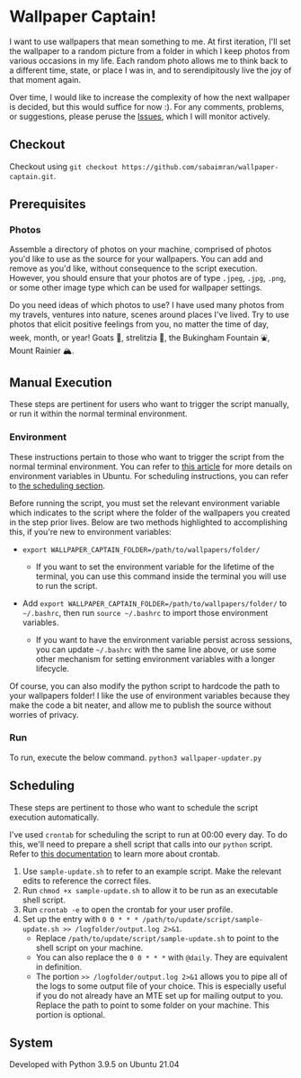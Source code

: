 # Wallpaper Captain!
I want to use wallpapers that mean something to me. At first iteration, I'll set the wallpaper to a random picture from a folder in which I keep photos from various occasions in my life. Each random photo allows me to think back to a different time, state, or place I was in, and to serendipitously live the joy of that moment again.

Over time, I would like to increase the complexity of how the next wallpaper is decided, but this would suffice for now :). For any comments, problems, or suggestions, please peruse the [Issues](https://github.com/sabaimran/wallpaper-captain/issues), which I will monitor actively.

## Checkout

Checkout using `git checkout https://github.com/sabaimran/wallpaper-captain.git`.

## Prerequisites

### Photos
Assemble a directory of photos on your machine, comprised of photos you'd like to use as the source for your wallpapers. You can add and remove as you'd like, without consequence to the script execution. However, you should ensure that your photos are of type `.jpeg`, `.jpg`, `.png`, or some other image type which can be used for wallpaper settings. 

Do you need ideas of which photos to use? I have used many photos from my travels, ventures into nature, scenes around places I've lived. Try to use photos that elicit positive feelings from you, no matter the time of day, week, month, or year! Goats 🐐️, strelitzia 🥀️, the Bukingham Fountain ⛲️, Mount Rainier 🏔️.

## Manual Execution

These steps are pertinent for users who want to trigger the script manually, or run it within the normal terminal environment.

### Environment
These instructions pertain to those who want to trigger the script from the normal terminal environment. You can refer to [this article](https://devconnected.com/set-environment-variable-bash-how-to/) for more details on environment variables in Ubuntu. For scheduling instructions, you can refer to [the scheduling section](https://github.com/sabaimran/wallpaper-captain#scheduling).

Before running the script, you must set the relevant environment variable which indicates to the script where the folder of the wallpapers you created in the step prior lives. Below are two methods highlighted to accomplishing this, if you're new to environment variables:

- `export WALLPAPER_CAPTAIN_FOLDER=/path/to/wallpapers/folder/`
  - If you want to set the environment variable for the lifetime of the terminal, you can use this command inside the terminal you will use to run the script.

- Add `export WALLPAPER_CAPTAIN_FOLDER=/path/to/wallpapers/folder/` to `~/.bashrc`, then run `source ~/.bashrc` to import those environment variables.
  - If you want to have the environment variable persist across sessions, you can update `~/.bashrc` with the same line above, or use some other mechanism for setting environment variables with a longer lifecycle.

Of course, you can also modify the python script to hardcode the path to your wallpapers folder! I like the use of environment variables because they make the code a bit neater, and allow me to publish the source without worries of privacy.

### Run
To run, execute the below command.
```python3 wallpaper-updater.py```

## Scheduling

These steps are pertinent to those who want to schedule the script execution automatically. 

I've used `crontab` for scheduling the script to run at 00:00 every day. To do this, we'll need to prepare a shell script that calls into our `python` script. Refer to [this documentation](https://help.ubuntu.com/community/CronHowto) to learn more about crontab.

1. Use `sample-update.sh` to refer to an example script. Make the relevant edits to reference the correct files.
2. Run `chmod +x sample-update.sh` to allow it to be run as an executable shell script.
3. Run `crontab -e` to open the crontab for your user profile.
4. Set up the entry with `0 0 * * * /path/to/update/script/sample-update.sh >> /logfolder/output.log 2>&1`. 
    - Replace `/path/to/update/script/sample-update.sh` to point to the shell script on your machine.
    - You can also replace the `0 0 * * *` with `@daily`. They are equivalent in definition.
    - The portion `>> /logfolder/output.log 2>&1` allows you to pipe all of the logs to some output file of your choice. This is especially useful if you do not already have an MTE set up for mailing output to you. Replace the path to point to some folder on your machine. This portion is optional.

## System
Developed with Python 3.9.5 on Ubuntu 21.04
